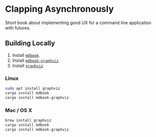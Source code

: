 # Clapping Asynchronously

Short book about implementing good UX for a command line application with futures.

## Building Locally

1. Install [`mdbook`](https://github.com/rust-lang/mdBook).
2. Install [`mdbook-graphviz`](https://github.com/dylanowen/mdbook-graphviz).
3. Install [`graphviz`](https://www.graphviz.org/download/)

### Linux

```bash
sudo apt install graphviz
cargo install mdbook
cargo install mdbook-graphviz
```

### Mac / OS X

```bash
brew install graphviz
cargo install mdbook
cargo install mdbook-graphviz
```
